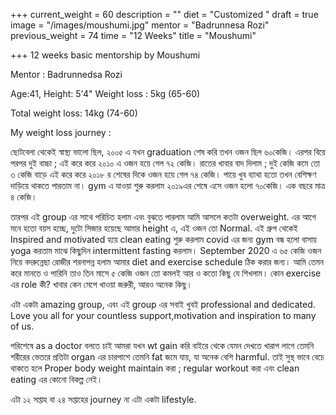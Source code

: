 +++
current_weight = 60
description = ""
diet = "Customized "
draft = true
image = "/images/moushumi.jpg"
mentor = "Badrunnesa Rozi"
previous_weight = 74
time = "12 Weeks"
title = "Moushumi"

+++
12 weeks basic mentorship by Moushumi

Mentor : Badrunnedsa Rozi

Age:41, Height: 5'4" Weight loss : 5kg (65-60)

Total weight loss: 14kg (74-60)

My weight loss journey :

ছোটবেলা থেকেই স্বাস্থ্য ভালো ছিল, ২০০৫ এ যখন graduation শেষ করি তখন ওজন ছিল ৬০কেজি। এরপর বিয়ে পরপর দুই বাচ্চা ; এই করে করে ২০১০ এ ওজন হয়ে গেল ৭২ কেজি। রাতের খাবার বাদ দিলাম ; দুই কেজি কমে তো ৩ কেজি বাড়ে এই করে করে ২০১৮ র শেষের দিকে ওজন হয়ে গেল ৭৪ কেজি। পায়ে খুব ব‍্যাথা হতো তখন বেশিক্ষণ দাড়িয়ে থাকতে পারতাম না। gym এ যাওয়া শুরু করলাম ২০১৯এর শেষে এসে ওজন হলো ৭০কেজি। এক বছরে মাত্র ৪ কেজি।

তারপর এই group এর সাথে পরিচিত হলাম এবং বুঝতে পারলাম আমি আসলে কতটা overweight. এর আগে মনে হতো বয়স হচ্ছে, দুটো সিজার হয়েছে আমার height এ, এই ওজন তো Normal. এই গ্রুপ থেকেই Inspired and motivated হয়ে clean eating শুরু করলাম covid এর জন্য gym বন্ধ হলো বাসায় yoga করতাম মাঝে কিছুদিন intermittent fasting করলাম। September 2020 এ ৬৫ কেজি ওজন নিয়ে বদরুন্নেছা রোজীর শরনাপন্ন হলাম আমার diet and exercise schedule ঠিক করার জন‍্য। আমি তেমন করে মানতে ও পারিনি তাও তিন মাসে ৫ কেজি ওজন তো কমলই আর ও কতো কিছু যে শিখলাম। কোন exercise এর role কী? খাবার কেন মেপে খাওয়া জরুরী, আরও অনেক কিছু।

এটা একটা amazing group, এবং এই group এর সবাই খুবই professional and dedicated. Love you all for your countless support,motivation and inspiration to many of us.

পরিশেষে as a doctor বলতে চাই আমরা যখন wt gain করি বাইরে থেকে যেমন দেখতে খারাপ লাগে তেমনি শরীরের ভেতরে প্রতিটা organ এর চারপাশে তেমনি fat জমে যায়, যা অনেক বেশি harmful. তাই সুস্থ ভাবে বেচে থাকতে হলে Proper body weight maintain করা ; regular workout করা এবং clean eating এর কোনো বিকল্প নেই।

এটা ১২ সপ্তাহ বা ২৪ সপ্তাহের journey না এটা একটা lifestyle.